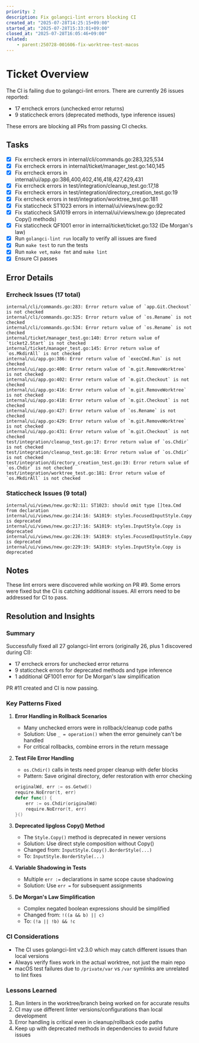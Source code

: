 ```yaml
---
priority: 2
description: Fix golangci-lint errors blocking CI
created_at: "2025-07-28T14:25:15+09:00"
started_at: "2025-07-28T15:33:01+09:00"
closed_at: "2025-07-28T16:05:46+09:00"
related:
    - parent:250728-001606-fix-worktree-test-macos
---
```


# Ticket Overview

The CI is failing due to golangci-lint errors. There are currently 26 issues reported:
- 17 errcheck errors (unchecked error returns)
- 9 staticcheck errors (deprecated methods, type inference issues)

These errors are blocking all PRs from passing CI checks.

## Tasks
- [x] Fix errcheck errors in internal/cli/commands.go:283,325,534
- [x] Fix errcheck errors in internal/ticket/manager_test.go:140,145
- [x] Fix errcheck errors in internal/ui/app.go:386,400,402,416,418,427,429,431
- [x] Fix errcheck errors in test/integration/cleanup_test.go:17,18
- [x] Fix errcheck errors in test/integration/directory_creation_test.go:19
- [x] Fix errcheck errors in test/integration/worktree_test.go:181
- [x] Fix staticcheck ST1023 errors in internal/ui/views/new.go:92
- [x] Fix staticcheck SA1019 errors in internal/ui/views/new.go (deprecated Copy() methods)
- [x] Fix staticcheck QF1001 error in internal/ticket/ticket.go:132 (De Morgan's law)
- [x] Run `golangci-lint run` locally to verify all issues are fixed
- [x] Run `make test` to run the tests
- [x] Run `make vet`, `make fmt` and `make lint`
- [x] Ensure CI passes

## Error Details

### Errcheck Issues (17 total)
```
internal/cli/commands.go:283: Error return value of `app.Git.Checkout` is not checked
internal/cli/commands.go:325: Error return value of `os.Rename` is not checked
internal/cli/commands.go:534: Error return value of `os.Rename` is not checked
internal/ticket/manager_test.go:140: Error return value of `ticket2.Start` is not checked
internal/ticket/manager_test.go:145: Error return value of `os.MkdirAll` is not checked
internal/ui/app.go:386: Error return value of `execCmd.Run` is not checked
internal/ui/app.go:400: Error return value of `m.git.RemoveWorktree` is not checked
internal/ui/app.go:402: Error return value of `m.git.Checkout` is not checked
internal/ui/app.go:416: Error return value of `m.git.RemoveWorktree` is not checked
internal/ui/app.go:418: Error return value of `m.git.Checkout` is not checked
internal/ui/app.go:427: Error return value of `os.Rename` is not checked
internal/ui/app.go:429: Error return value of `m.git.RemoveWorktree` is not checked
internal/ui/app.go:431: Error return value of `m.git.Checkout` is not checked
test/integration/cleanup_test.go:17: Error return value of `os.Chdir` is not checked
test/integration/cleanup_test.go:18: Error return value of `os.Chdir` is not checked
test/integration/directory_creation_test.go:19: Error return value of `os.Chdir` is not checked
test/integration/worktree_test.go:181: Error return value of `os.MkdirAll` is not checked
```

### Staticcheck Issues (9 total)
```
internal/ui/views/new.go:92:11: ST1023: should omit type []tea.Cmd from declaration
internal/ui/views/new.go:214:16: SA1019: styles.FocusedInputStyle.Copy is deprecated
internal/ui/views/new.go:217:16: SA1019: styles.InputStyle.Copy is deprecated
internal/ui/views/new.go:226:19: SA1019: styles.FocusedInputStyle.Copy is deprecated
internal/ui/views/new.go:229:19: SA1019: styles.InputStyle.Copy is deprecated
```

## Notes

These lint errors were discovered while working on PR #9. Some errors were fixed but the CI is catching additional issues. All errors need to be addressed for CI to pass.

## Resolution and Insights

### Summary
Successfully fixed all 27 golangci-lint errors (originally 26, plus 1 discovered during CI):
- 17 errcheck errors for unchecked error returns
- 9 staticcheck errors for deprecated methods and type inference
- 1 additional QF1001 error for De Morgan's law simplification

PR #11 created and CI is now passing.

### Key Patterns Fixed

1. **Error Handling in Rollback Scenarios**
   - Many unchecked errors were in rollback/cleanup code paths
   - Solution: Use `_ = operation()` when the error genuinely can't be handled
   - For critical rollbacks, combine errors in the return message

2. **Test File Error Handling**
   - `os.Chdir()` calls in tests need proper cleanup with defer blocks
   - Pattern: Save original directory, defer restoration with error checking
   ```go
   originalWd, err := os.Getwd()
   require.NoError(t, err)
   defer func() {
       err := os.Chdir(originalWd)
       require.NoError(t, err)
   }()
   ```

3. **Deprecated lipgloss Copy() Method**
   - The `Style.Copy()` method is deprecated in newer versions
   - Solution: Use direct style composition without Copy()
   - Changed from: `InputStyle.Copy().BorderStyle(...)`
   - To: `InputStyle.BorderStyle(...)`

4. **Variable Shadowing in Tests**
   - Multiple `err :=` declarations in same scope cause shadowing
   - Solution: Use `err =` for subsequent assignments

5. **De Morgan's Law Simplification**
   - Complex negated boolean expressions should be simplified
   - Changed from: `!((a && b) || c)` 
   - To: `(!a || !b) && !c`

### CI Considerations
- The CI uses golangci-lint v2.3.0 which may catch different issues than local versions
- Always verify fixes work in the actual worktree, not just the main repo
- macOS test failures due to `/private/var` vs `/var` symlinks are unrelated to lint fixes

### Lessons Learned
1. Run linters in the worktree/branch being worked on for accurate results
2. CI may use different linter versions/configurations than local development
3. Error handling is critical even in cleanup/rollback code paths
4. Keep up with deprecated methods in dependencies to avoid future issues